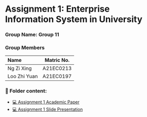 # Assignment 1: Enterprise Information System in University
### Group Name: Group 11
### Group Members

| Name                                     | Matric No. |
| :---------------------------------------- | :-------------: |
| Ng Zi Xing           |A21EC0213      |
| Loo Zhi Yuan              |A21EC0197     |

### 📂 Folder content:
* [💻 Assignment 1 Academic Paper](https://github.com/mikhaiIy/Academic-Paper-EIS-2024/blob/main/Group%2011/SECP3744_EIS_Group11_Assignment1_Academic%20Paper.pdf)
* [💻 Assignment 1  Slide Presentation]()

